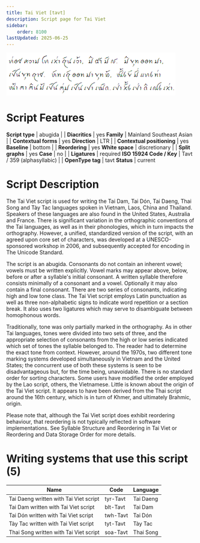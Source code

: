 ```yaml
---
title: Tai Viet [tavt]
description: Script page for Tai Viet
sidebar:
    order: 8100
lastUpdated: 2025-06-25
---
```


!["Mr. Countless Warts", recorded 1969-70 by B.Q., transcribed by Jay and Dorothy Fippinger](images/tavt-sample.png)

# Script Features

**Script type** | abugida |                     | **Diacritics** | yes
**Family** | Mainland Southeast Asian |         | **Contextual forms** | yes
**Direction** | LTR |                           | **Contextual positioning** | yes
**Baseline** | bottom |                         | **Reordering** | yes
**White space** | discretionary |               | **Split graphs** | yes
**Case** | no |                                 | **Ligatures** | required
**ISO 15924 Code / Key** | Tavt / 359 (alphasyllabic) | | **OpenType tag** | tavt
**Status** | current

# Script Description

The Tai Viet script is used for writing the Tai Dam, Tai Dón, Tai Daeng, Thai Song and Tày Tac languages spoken in Vietnam, Laos, China and Thailand. Speakers of these languages are also found in the United States, Australia and France. There is significant variation in the orthographic conventions of the Tai languages, as well as in their phonologies, which in turn impacts the orthography. However, a unified, standardized version of the script, with an agreed upon core set of characters, was developed at a UNESCO-sponsored workshop in 2006, and subsequently accepted for encoding in The Unicode Standard.

The script is an abugida. Consonants do not contain an inherent vowel; vowels must be written explicitly. Vowel marks may appear above, below, before or after a syllable's initial consonant. A written syllable therefore consists minimally of a consonant and a vowel. Optionally it may also contain a final consonant. There are two series of consonants, indicating high and low tone class. The Tai Viet script employs Latin punctuation as well as three non-alphabetic signs to indicate word repetition or a section break. It also uses two ligatures which may serve to disambiguate between homophonous words.

Traditionally, tone was only partially marked in the orthography. As in other Tai languages, tones were divided into two sets of three, and the appropriate selection of consonants from the high or low series indicated which set of tones the syllable belonged to. The reader had to determine the exact tone from context. However, around the 1970s, two different tone marking systems developed simultaneously in Vietnam and the United States; the concurrent use of both these systems is seen to be disadvantageous but, for the time being, unavoidable. There is no standard order for sorting characters. Some users have modified the order employed by the Lao script, others, the Vietnamese.
Little is known about the origin of the Tai Viet script. It appears to have been derived from the Thai script around the 16th century, which is in turn of Khmer, and ultimately Brahmic, origin.

Please note that, although the Tai Viet script does exhibit reordering behaviour, that reordering is not typically reflected in software implementations. See Syllable Structure and Reordering in Tai Viet or Reordering and Data Storage Order for more details.

# Writing systems that use this script (5)

Name | Code | Language
---- | ---- | --------
Tai Daeng written with Tai Viet script | tyr-Tavt | Tai Daeng
Tai Dam written with Tai Viet script | blt-Tavt | Tai Dam
Tai Dón written with Tai Viet script | twh-Tavt | Tai Dón
Tày Tac written with Tai Viet script | tyt-Tavt | Tày Tac
Thai Song written with Tai Viet script | soa-Tavt | Thai Song
